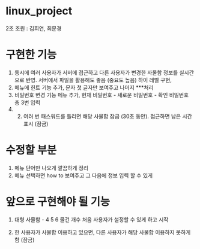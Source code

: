 # linux_project

2조 조원 : 김희연, 최문경

# 구현한 기능
1. 동시에 여러 사용자가 서버에 접근하고 다른 사용자가 변경한 사물함 정보를 
실시간으로 반영. 서버에서 파일을 활용해도 좋음 (중요도 높음)
하이 레벨 구현,
3. 메뉴에 힌트 기능 추가, 문자 첫 글자만 보여주고 나머지 ***처리
4. 비밀번호 변경 기능 메뉴 추가, 현재 비밀번호 - 새로운 비밀번호 - 확인 비밀번호 총 3번 입력
5. 2. 여러 번 패스워드를 틀리면 해당 사물함 잠금 (30초 동안). 접근하면 남은 시간 표시 (잠금)

# 수정할 부분
1. 메뉴 단어만 나오게 깔끔하게 정리
2. 메뉴 선택하면 how to 보여주고 그 다음에 정보 입력 할 수 있게

# 앞으로 구현해야 될 기능
1. 대형 사물함 - 4 5 6 물건 개수 처음 사용자가 설정할 수 있게 하고 시작



5. 한 사용자가 사물함 이용하고 있으면, 다른 사용자가 해당 사물함 이용하지 못하게 함 (잠금)
